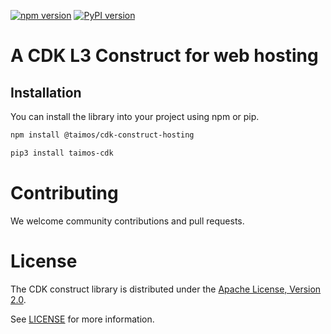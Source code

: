 [![npm version](https://badge.fury.io/js/@taimos/cdk-construct-hosting.svg)](https://badge.fury.io/js/@taimos/cdk-construct-hosting)
[![PyPI version](https://badge.fury.io/py/taimos.cdk-construct-hosting.svg)](https://badge.fury.io/py/taimos.cdk-construct-hosting)

# A CDK L3 Construct for web hosting

## Installation

You can install the library into your project using npm or pip.

```bash
npm install @taimos/cdk-construct-hosting

pip3 install taimos-cdk
```

# Contributing

We welcome community contributions and pull requests.

# License

The CDK construct library is distributed under the [Apache License, Version 2.0](https://www.apache.org/licenses/LICENSE-2.0).

See [LICENSE](./LICENSE) for more information.
